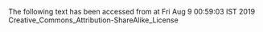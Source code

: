 The following text has been accessed from at Fri Aug 9 00:59:03 IST 2019
Creative_Commons_Attribution-ShareAlike_License
